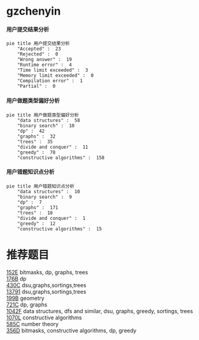 # gzchenyin

<!-- tabs:start -->



#### **用户提交结果分析**

```mermaid
pie title 用户提交结果分析
    "Accepted" :  23
    "Rejected" :  0
    "Wrong answer" :  19
    "Runtime error" :  4
    "Time limit exceeded" :  3
    "Memory limit exceeded" :  0
    "Compilation error" :  1
    "Partial" :  0
```

#### **用户做题类型偏好分析**

```mermaid
pie title 用户做题类型偏好分析
    "data structures" :  58
    "binary search" :  10
    "dp" :  42
    "graphs" :  32
    "trees" :  35
    "divide and conquer" :  11
    "greedy" :  78
    "constructive algorithms" :  158
```
#### **用户错题知识点分析**

```mermaid
pie title 用户错题知识点分析
    "data structures" :  10
    "binary search" :  9
    "dp" :  7
    "graphs" :  171
    "trees" :  18
    "divide and conquer" :  1
    "greedy" :  12
    "constructive algorithms" :  15
```



<!-- tabs:end -->
# 推荐题目
[152E](https://codeforces.com/contest/152/problem/E)		bitmasks,
                        dp,
                        graphs,
                        trees		  
[176B](https://codeforces.com/contest/176/problem/B)		dp		  
[430C](https://codeforces.com/contest/430/problem/C)		dsu,graphs,sortings,trees		  
[13791](https://codeforces.com/contest/1379/problem/1)		dsu,graphs,sortings,trees		  
[199B](https://codeforces.com/contest/199/problem/B)		geometry		  
[721C](https://codeforces.com/contest/721/problem/C)		dp,
                        graphs		  
[1042F](https://codeforces.com/contest/1042/problem/F)		data structures,
                        dfs and similar,
                        dsu,
                        graphs,
                        greedy,
                        sortings,
                        trees		  
[1070L](https://codeforces.com/contest/1070/problem/L)		constructive algorithms		  
[585C](https://codeforces.com/contest/585/problem/C)		number theory		  
[356D](https://codeforces.com/contest/356/problem/D)		bitmasks,
                        constructive algorithms,
                        dp,
                        greedy		  
